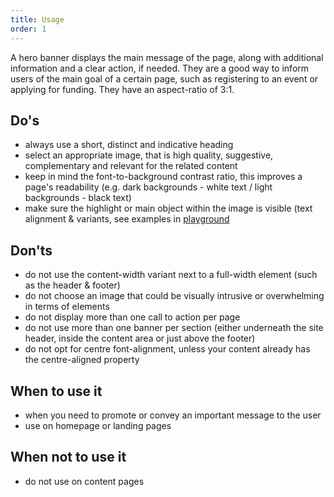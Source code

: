 ```yaml
---
title: Usage
order: 1
---
```

A hero banner displays the main message of the page, along with additional information and a clear action, if needed. They are a good way to inform users of the main goal of a certain page, such as registering to an event or applying for funding. They have an aspect-ratio of 3:1.

## Do's

- always use a short, distinct and indicative heading
- select an appropriate image, that is high quality, suggestive, complementary and relevant for the related content
- keep in mind the font-to-background contrast ratio, this improves a page's readability (e.g. dark backgrounds - white text / light backgrounds - black text)
- make sure the highlight or main object within the image is visible (text alignment & variants, see examples in [playground](/playground/ec/?path=/story/components-banners-hero-banner--primary)

## Don'ts

- do not use the content-width variant next to a full-width element (such as the header & footer)
- do not choose an image that could be visually intrusive or overwhelming in terms of elements
- do not display more than one call to action per page
- do not use more than one banner per section (either underneath the site header, inside the content area or just above the footer)
- do not opt for centre font-alignment, unless your content already has the centre-aligned property

## When to use it

- when you need to promote or convey an important message to the user
- use on homepage or landing pages

## When not to use it

- do not use on content pages
